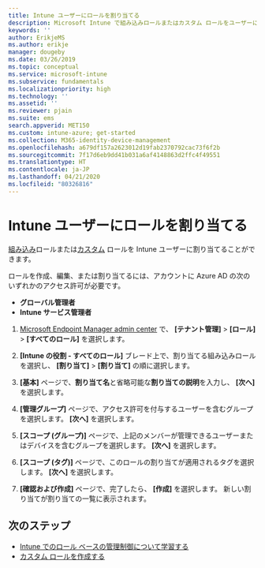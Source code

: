 ```yaml
---
title: Intune ユーザーにロールを割り当てる
description: Microsoft Intune で組み込みロールまたはカスタム ロールをユーザーに割り当てる方法を学習します。
keywords: ''
author: ErikjeMS
ms.author: erikje
manager: dougeby
ms.date: 03/26/2019
ms.topic: conceptual
ms.service: microsoft-intune
ms.subservice: fundamentals
ms.localizationpriority: high
ms.technology: ''
ms.assetid: ''
ms.reviewer: pjain
ms.suite: ems
search.appverid: MET150
ms.custom: intune-azure; get-started
ms.collection: M365-identity-device-management
ms.openlocfilehash: a679df157a2623012d19fab2370792cac73f6f2b
ms.sourcegitcommit: 7f17d6eb9dd41b031a6af4148863d2ffc4f49551
ms.translationtype: HT
ms.contentlocale: ja-JP
ms.lasthandoff: 04/21/2020
ms.locfileid: "80326816"
---
```

# <a name="assign-a-role-to-an-intune-user"></a>Intune ユーザーにロールを割り当てる

[組み込み](role-based-access-control.md#built-in-roles)ロールまたは[カスタム](create-custom-role.md) ロールを Intune ユーザーに割り当てることができます。

ロールを作成、編集、または割り当てるには、アカウントに Azure AD の次のいずれかのアクセス許可が必要です。
- **グローバル管理者**
- **Intune サービス管理者**

1. [Microsoft Endpoint Manager admin center](https://go.microsoft.com/fwlink/?linkid=2109431) で、 **[テナント管理]**  >  **[ロール]**  >  **[すべてのロール]** を選択します。

2. **[Intune の役割 - すべてのロール]** ブレード上で、割り当てる組み込みロールを選択し、 **[割り当て]**  >  **[割り当て]** の順に選択します。

5. **[基本]** ページで、**割り当て名**と省略可能な**割り当ての説明**を入力し、 **[次へ]** を選択します。

6. **[管理グループ]** ページで、アクセス許可を付与するユーザーを含むグループを選択します。 **[次へ]** を選択します。

7. **[スコープ (グループ)]** ページで、上記のメンバーが管理できるユーザーまたはデバイスを含むグループを選択します。 **[次へ]** を選択します。

8. **[スコープ (タグ)]** ページで、このロールの割り当てが適用されるタグを選択します。 **[次へ]** を選択します。

9. **[確認および作成]** ページで、完了したら、 **[作成]** を選択します。 新しい割り当てが割り当ての一覧に表示されます。

## <a name="next-steps"></a>次のステップ
- [Intune でのロール ベースの管理制御について学習する](role-based-access-control.md)
- [カスタム ロールを作成する](create-custom-role.md)


